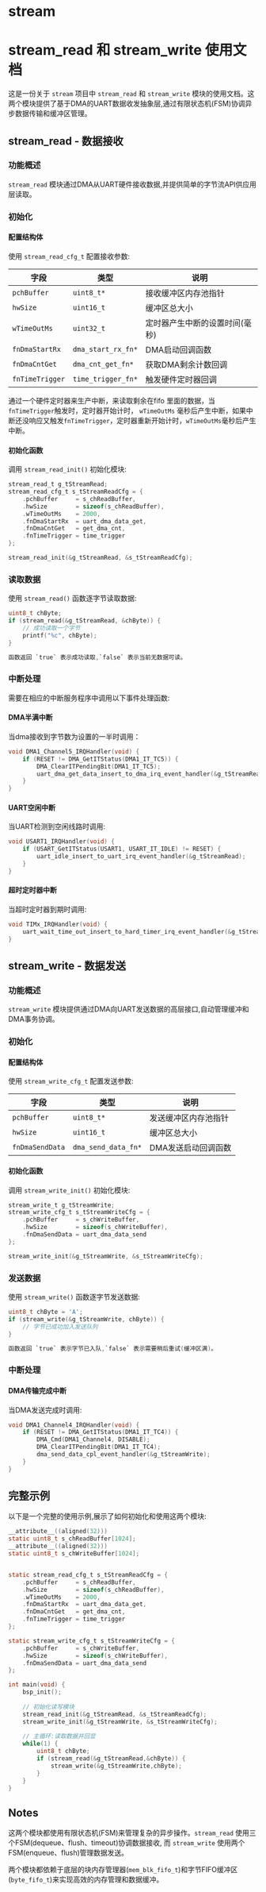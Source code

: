 # stream

# stream_read 和 stream_write 使用文档

这是一份关于 `stream` 项目中 `stream_read` 和 `stream_write` 模块的使用文档。这两个模块提供了基于DMA的UART数据收发抽象层,通过有限状态机(FSM)协调异步数据传输和缓冲区管理。

## stream_read - 数据接收

### 功能概述

`stream_read` 模块通过DMA从UART硬件接收数据,并提供简单的字节流API供应用层读取。

### 初始化

#### 配置结构体

使用 `stream_read_cfg_t` 配置接收参数: 

| 字段            | 类型               | 说明                           |
| --------------- | ------------------ | ------------------------------ |
| `pchBuffer`     | `uint8_t*`         | 接收缓冲区内存池指针           |
| `hwSize`        | `uint16_t`         | 缓冲区总大小                   |
| `wTimeOutMs`    | `uint32_t`         | 定时器产生中断的设置时间(毫秒) |
| `fnDmaStartRx`  | `dma_start_rx_fn*` | DMA启动回调函数                |
| `fnDmaCntGet`   | `dma_cnt_get_fn*`  | 获取DMA剩余计数回调            |
| `fnTimeTrigger` | `time_trigger_fn*` | 触发硬件定时器回调             |

通过一个硬件定时器来生产中断，来读取剩余在fifo 里面的数据，当`fnTimeTrigger`触发时，定时器开始计时， `wTimeOutMs` 毫秒后产生中断，如果中断还没响应又触发`fnTimeTrigger`，定时器重新开始计时，`wTimeOutMs`毫秒后产生中断。

#### 初始化函数

调用 `stream_read_init()` 初始化模块: 

```c
stream_read_t g_tStreamRead;
stream_read_cfg_t s_tStreamReadCfg = {
    .pchBuffer     = s_chReadBuffer,
    .hwSize        = sizeof(s_chReadBuffer),
    .wTimeOutMs    = 2000,
    .fnDmaStartRx  = uart_dma_data_get,
    .fnDmaCntGet   = get_dma_cnt,
    .fnTimeTrigger = time_trigger
};

stream_read_init(&g_tStreamRead, &s_tStreamReadCfg);
```

### 读取数据

使用 `stream_read()` 函数逐字节读取数据: 

```c
uint8_t chByte;
if (stream_read(&g_tStreamRead, &chByte)) {
    // 成功读取一个字节
    printf("%c", chByte);
}

函数返回 `true` 表示成功读取,`false` 表示当前无数据可读。
```

### 中断处理

需要在相应的中断服务程序中调用以下事件处理函数:

#### DMA半满中断

当dma接收到字节数为设置的一半时调用：

```c
void DMA1_Channel5_IRQHandler(void) {
    if (RESET != DMA_GetITStatus(DMA1_IT_TC5)) {
        DMA_ClearITPendingBit(DMA1_IT_TC5);
        uart_dma_get_data_insert_to_dma_irq_event_handler(&g_tStreamRead);
    }
}
```

#### UART空闲中断

当UART检测到空闲线路时调用: 

```c
void USART1_IRQHandler(void) {
    if (USART_GetITStatus(USART1, USART_IT_IDLE) != RESET) {
        uart_idle_insert_to_uart_irq_event_handler(&g_tStreamRead);
    }
}
```
#### 超时定时器中断

当超时定时器到期时调用: 

```c
void TIMx_IRQHandler(void) {
    uart_wait_time_out_insert_to_hard_timer_irq_event_handler(&g_tStreamRead);
}
```
## stream_write - 数据发送

### 功能概述

`stream_write` 模块提供通过DMA向UART发送数据的高层接口,自动管理缓冲和DMA事务协调。 

### 初始化

#### 配置结构体

使用 `stream_write_cfg_t` 配置发送参数: 

| 字段            | 类型                | 说明                 |
| --------------- | ------------------- | -------------------- |
| `pchBuffer`     | `uint8_t*`          | 发送缓冲区内存池指针 |
| `hwSize`        | `uint16_t`          | 缓冲区总大小         |
| `fnDmaSendData` | `dma_send_data_fn*` | DMA发送启动回调函数  |

#### 初始化函数

调用 `stream_write_init()` 初始化模块: 

```c
stream_write_t g_tStreamWrite;
stream_write_cfg_t s_tStreamWriteCfg = {
    .pchBuffer     = s_chWriteBuffer,
    .hwSize        = sizeof(s_chWriteBuffer),
    .fnDmaSendData = uart_dma_data_send    
};

stream_write_init(&g_tStreamWrite, &s_tStreamWriteCfg);
```

### 发送数据

使用 `stream_write()` 函数逐字节发送数据: 

```c
uint8_t chByte = 'A';
if (stream_write(&g_tStreamWrite, chByte)) {
    // 字节已成功加入发送队列
}

函数返回 `true` 表示字节已入队,`false` 表示需要稍后重试(缓冲区满)。
```

### 中断处理

#### DMA传输完成中断

当DMA发送完成时调用: 

```c
void DMA1_Channel4_IRQHandler(void) {
    if (RESET != DMA_GetITStatus(DMA1_IT_TC4)) {
        DMA_Cmd(DMA1_Channel4, DISABLE);
        DMA_ClearITPendingBit(DMA1_IT_TC4);
        dma_send_data_cpl_event_handler(&g_tStreamWrite);
    }
}
```



## 完整示例

以下是一个完整的使用示例,展示了如何初始化和使用这两个模块: 

```c
__attribute__((aligned(32)))
static uint8_t s_chReadBuffer[1024];
__attribute__((aligned(32)))
static uint8_t s_chWriteBuffer[1024];


static stream_read_cfg_t s_tStreamReadCfg = {
    .pchBuffer     = s_chReadBuffer,
    .hwSize        = sizeof(s_chReadBuffer),
    .wTimeOutMs    = 2000,
    .fnDmaStartRx  = uart_dma_data_get,
    .fnDmaCntGet   = get_dma_cnt,
    .fnTimeTrigger = time_trigger
};

static stream_write_cfg_t s_tStreamWriteCfg = {
    .pchBuffer     = s_chWriteBuffer,
    .hwSize        = sizeof(s_chWriteBuffer),
    .fnDmaSendData = uart_dma_data_send    
};

int main(void) {
    bsp_init();
    
    // 初始化读写模块
    stream_read_init(&g_tStreamRead, &s_tStreamReadCfg);
    stream_write_init(&g_tStreamWrite, &s_tStreamWriteCfg);
    
    // 主循环:读取数据并回显
    while(1) {
        uint8_t chByte;
        if (stream_read(&g_tStreamRead,&chByte)) {
            stream_write(&g_tStreamWrite,chByte);
        }
    }
}
```
## Notes

这两个模块都使用有限状态机(FSM)来管理复杂的异步操作。`stream_read` 使用三个FSM(dequeue、flush、timeout)协调数据接收,  而 `stream_write` 使用两个FSM(enqueue、flush)管理数据发送。

两个模块都依赖于底层的块内存管理器(`mem_blk_fifo_t`)和字节FIFO缓冲区(`byte_fifo_t`)来实现高效的内存管理和数据缓冲。





